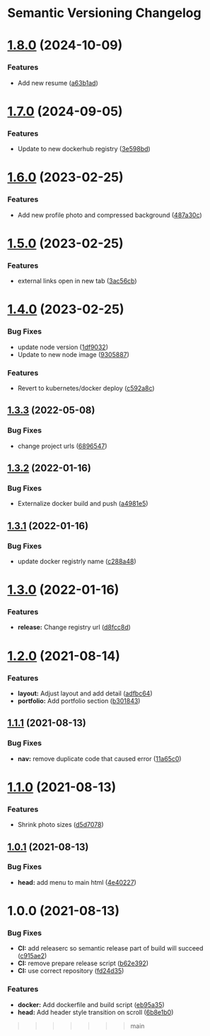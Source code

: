 # Semantic Versioning Changelog

# [1.8.0](https://github.com/JayDamon/jaydamon/compare/v1.7.0...v1.8.0) (2024-10-09)


### Features

* Add new resume ([a63b1ad](https://github.com/JayDamon/jaydamon/commit/a63b1ad975bda934e12fc828a366701db7567a95))

# [1.7.0](https://github.com/JayDamon/jaydamon/compare/v1.6.0...v1.7.0) (2024-09-05)


### Features

* Update to new dockerhub registry ([3e598bd](https://github.com/JayDamon/jaydamon/commit/3e598bd3138c33d61b342464afb994af2447bfca))

# [1.6.0](https://github.com/JayDamon/jaydamon/compare/v1.5.0...v1.6.0) (2023-02-25)


### Features

* Add new profile photo and compressed background ([487a30c](https://github.com/JayDamon/jaydamon/commit/487a30cf11b672149fd7a095fe7837135695709a))

# [1.5.0](https://github.com/JayDamon/jaydamon/compare/v1.4.0...v1.5.0) (2023-02-25)


### Features

* external links open in new tab ([3ac56cb](https://github.com/JayDamon/jaydamon/commit/3ac56cb651f9fc196f0e4931f9985b37a29c3e76))

# [1.4.0](https://github.com/JayDamon/jaydamon/compare/v1.3.3...v1.4.0) (2023-02-25)


### Bug Fixes

* update node version ([1df9032](https://github.com/JayDamon/jaydamon/commit/1df9032a074e0cbc65c4057485a4d89f6750c130))
* Update to new node image ([9305887](https://github.com/JayDamon/jaydamon/commit/930588792d5ac5dbd8aff11cf0fc4488389197f2))


### Features

* Revert to kubernetes/docker deploy ([c592a8c](https://github.com/JayDamon/jaydamon/commit/c592a8c3f6ef201a7fea9d49a8c0c03b81a7c2a1))

## [1.3.3](https://github.com/JayDamon/jaydamon/compare/v1.3.2...v1.3.3) (2022-05-08)


### Bug Fixes

* change project urls ([6896547](https://github.com/JayDamon/jaydamon/commit/689654798e596226c7d723dd93c8ca661affeb7e))

## [1.3.2](https://github.com/JayDamon/jaydamon/compare/v1.3.1...v1.3.2) (2022-01-16)


### Bug Fixes

* Externalize docker build and push ([a4981e5](https://github.com/JayDamon/jaydamon/commit/a4981e5d300bf9ab68664cc5a6cab5e923815918))

## [1.3.1](https://github.com/JayDamon/jaydamon/compare/v1.3.0...v1.3.1) (2022-01-16)


### Bug Fixes

* update docker registrly name ([c288a48](https://github.com/JayDamon/jaydamon/commit/c288a48229ecf1cd21bd09bfe849db4778d1a434))

# [1.3.0](https://github.com/JayDamon/jaydamon/compare/v1.2.0...v1.3.0) (2022-01-16)


### Features

* **release:** Change registry url ([d8fcc8d](https://github.com/JayDamon/jaydamon/commit/d8fcc8d86cec8a5d4d69711e27fe43f1768aec4e))

# [1.2.0](https://github.com/JayDamon/jaydamon/compare/v1.1.1...v1.2.0) (2021-08-14)


### Features

* **layout:** Adjust layout and add detail ([adfbc64](https://github.com/JayDamon/jaydamon/commit/adfbc64a1135fd24340fe833b8c8fe4f10ab5974))
* **portfolio:** Add portfolio section ([b301843](https://github.com/JayDamon/jaydamon/commit/b30184329599dec0068cea475b301171039dc8c2))

## [1.1.1](https://github.com/JayDamon/jaydamon/compare/v1.1.0...v1.1.1) (2021-08-13)


### Bug Fixes

* **nav:** remove duplicate code that caused error ([11a65c0](https://github.com/JayDamon/jaydamon/commit/11a65c0100603b470715cf75fefab9591bb9c4cc))

# [1.1.0](https://github.com/JayDamon/jaydamon/compare/v1.0.1...v1.1.0) (2021-08-13)


### Features

* Shrink photo sizes ([d5d7078](https://github.com/JayDamon/jaydamon/commit/d5d707821fd0576c036da0dc1e8f4331c0641466))

## [1.0.1](https://github.com/JayDamon/jaydamon/compare/v1.0.0...v1.0.1) (2021-08-13)


### Bug Fixes

* **head:** add menu to main html ([4e40227](https://github.com/JayDamon/jaydamon/commit/4e402270e8042844b5df8798cb3fd018d381ad72))

# 1.0.0 (2021-08-13)


### Bug Fixes

* **CI:** add releaserc so semantic release part of build will succeed ([c915ae2](https://github.com/JayDamon/jaydamon/commit/c915ae2a16104c386ede3d1a4ceec7e8ce083ae6))
* **CI:** remove prepare release script ([b62e392](https://github.com/JayDamon/jaydamon/commit/b62e39252235c08363ab23fec379d3707e46d004))
* **CI:** use correct repository ([fd24d35](https://github.com/JayDamon/jaydamon/commit/fd24d35d1cbc43cd95163a1d8befc74ee79a2408))


### Features

* **docker:** Add dockerfile and build script ([eb95a35](https://github.com/JayDamon/jaydamon/commit/eb95a3543836cbac6065ad8e21e733a8f51613b0))
* **head:** Add header style transition on scroll ([6b8e1b0](https://github.com/JayDamon/jaydamon/commit/6b8e1b0ba7772466501b821b1d8492aa320d15c7))
>>>>>>> main
